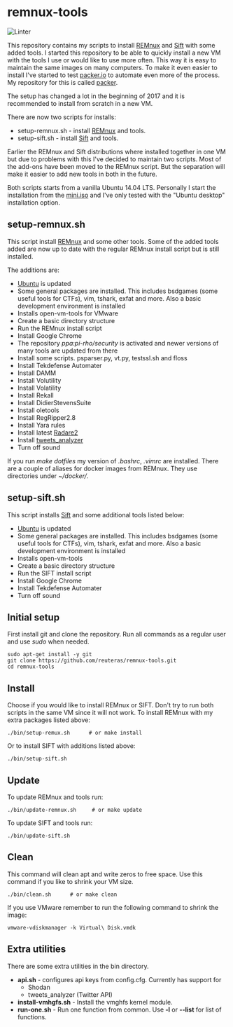 # remnux-tools

![Linter](https://github.com/reuteras/remnux-tools/workflows/Linter/badge.svg)

This repository contains my scripts to install [REMnux](https://remnux.org) and [Sift](https://github.com/sans-dfir/sift-bootstrap) with some added tools. I started this repository to be able to quickly install a new VM with the tools I use or would like to use more often. This way it is easy to maintain the same images on many computers. To make it even easier to install I've started to test [packer.io](https://www.packer.io/) to automate even more of the process. My repository for this is called [packer](https://github.com/reuteras/packer).

The setup has changed a lot in the beginning of 2017 and it is recommended to install from scratch in a new VM.

There are now two scripts for installs:

* setup-remnux.sh - install [REMnux](https://remnux.org) and tools.
* setup-sift.sh - install [Sift](https://github.com/sans-dfir/sift-bootstrap) and tools.

Earlier the REMnux and Sift distributions where installed together in one VM but due to problems with this I've decided to maintain two scripts. Most of the add-ons have been moved to the REMnux script. But the separation will make it easier to add new tools in both in the future.

Both scripts starts from a vanilla Ubuntu 14.04 LTS. Personally I start the installation from the [mini.iso](http://archive.ubuntu.com/ubuntu/dists/trusty-updates/main/installer-amd64/current/images/netboot/mini.iso) and I've only tested with the "Ubuntu desktop" installation option.

## setup-remnux.sh

This script install [REMnux](https://remnux.org) and some other tools. Some of the added tools added are now up to date with the regular REMnux install script but is still installed.

The additions are:
* [Ubuntu](https://www.ubuntu.com/) is updated
* Some general packages are installed. This includes bsdgames (some useful tools for CTFs), vim, tshark, exfat and more. Also a basic development environment is installed
* Installs open-vm-tools for VMware
* Create a basic directory structure
* Run the REMnux install script
* Install Google Chrome
* The repository _ppa:pi-rho/security_ is activated and newer versions of many tools are updated from there
* Install some scripts. psparser.py, vt.py, testssl.sh and floss
* Install Tekdefense Automater
* Install DAMM
* Install Volutility
* Install Volatility
* Install Rekall
* Install DidierStevensSuite
* Install oletools
* Install RegRipper2.8
* Install Yara rules
* Install latest [Radare2](https://github.com/radare/radare2)
* Install [tweets_analyzer](https://github.com/x0rz/tweets_analyzer)
* Turn off sound

If you run *make dotfiles* my version of _.bashrc_, _.vimrc_ are installed. There are a couple of aliases for docker images from REMnux. They use directories under _~/docker/<tool name>_.

## setup-sift.sh

This script installs [Sift](https://github.com/sans-dfir/sift-bootstrap)  and some additional tools listed below:

* [Ubuntu](https://www.ubuntu.com/) is updated
* Some general packages are installed. This includes bsdgames (some useful tools for CTFs), vim, tshark, exfat and more. Also a basic development environment is installed
* Installs open-vm-tools
* Create a basic directory structure
* Run the SIFT install script
* Install Google Chrome
* Install Tekdefense Automater
* Turn off sound

## Initial setup

First install git and clone the repository. Run all commands as a regular user and use *sudo* when needed.

    sudo apt-get install -y git
    git clone https://github.com/reuteras/remnux-tools.git
    cd remnux-tools

## Install

Choose if you would like to install REMnux or SIFT. Don't try to run both scripts in the same VM since it will not work. To install REMnux with my extra packages listed above:

    ./bin/setup-remux.sh      # or make install

Or to install SIFT with additions listed above:

    ./bin/setup-sift.sh

## Update

To update REMnux and tools run:

    ./bin/update-remnux.sh     # or make update

To update SIFT and tools run:

    ./bin/update-sift.sh

## Clean

This command will clean apt and write zeros to free space. Use this command if you like to shrink your VM size.

    ./bin/clean.sh      # or make clean

If you use VMware remember to run the following command to shrink the image:

    vmware-vdiskmanager -k Virtual\ Disk.vmdk

## Extra utilities

There are some extra utilities in the bin directory.

* **api.sh** - configures api keys from config.cfg. Currently has support for
  - Shodan
  - tweets_analyzer (Twitter API)
* **install-vmhgfs.sh** - Install the vmghfs kernel module.
* **run-one.sh** - Run one function from common. Use **-l** or **--list** for list of functions.

